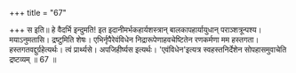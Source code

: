 +++
title = "67"

+++
स इति॥ हे वैदर्भि इन्दुमति! इत इदानीमर्भकहार्यशस्त्रान् बालकापहार्यायुधान् पराञ्शत्रून्पश्य। मयाऽनुमतासि। द्रष्टुमिति शेषः। एभिर्नृपैरेवंविधेन निद्रारूपेणाहवचेष्टितेन रणकर्मणा मम हस्तगता। हस्तगतवद्दुर्ग्रहेत्यर्थः। त्वं प्रार्थ्यसे। अपजिहीर्ष्यस इत्यर्थः। 'एवंविधेन'इत्यत्र स्वहस्तनिर्देशेन सोपहासमुवाचेति द्रष्टव्यम् ॥ 67 ॥